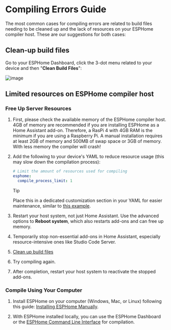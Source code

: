 # Compiling Errors Guide

The most common cases for compiling errors are related to build files needing to be cleaned up and the lack of resources on your ESPHome compiler host.
These are our suggestions for both cases:

## Clean-up build files

Go to your ESPHome Dashboard, click the 3-dot menu related to your device and then "**Clean Build Files**":

![image](https://raw.githubusercontent.com/Blackymas/NSPanel_HA_Blueprint/dev/docs/pics/esphome_dashboard_clean_build_files.png)

## Limited resources on ESPHome compiler host
### Free Up Server Resources

1. First, please check the available memory of the ESPHome compiler host. 4GB of memory are recommended if you are installing ESPHome as a Home Assistant add-on. 
Therefore, a RasPi 4 with 4GB RAM is the minimum if you are using a Raspberry Pi. 
A manual installation requires at least 2GB of memory and 500MB of swap space or 3GB of memory. 
With less memory the compiler will crash!

2. Add the following to your device's YAML to reduce resource usage (this may slow down the compilation process):

    ```yaml
    # Limit the amount of resources used for compiling
    esphome:
      compile_process_limit: 1
    ```

    > [!TIP]
    > Place this in a dedicated customization section in your YAML for easier maintenance,
    similar to [this example](https://github.com/Blackymas/NSPanel_HA_Blueprint/blob/main/docs/customization.md#instructions).

3. Restart your host system, not just Home Assistant. Use the advanced options to **Reboot system**, which also restarts add-ons and can free up memory.

4. Temporarily stop non-essential add-ons in Home Assistant, especially resource-intensive ones like Studio Code Server.

5. [Clean up build files](#clean-up-build-files)

6. Try compiling again.

7. After completion, restart your host system to reactivate the stopped add-ons.

### Compile Using Your Computer
1. Install ESPHome on your computer (Windows, Mac, or Linux) following this guide: [Installing ESPHome Manually](https://esphome.io/guides/installing_esphome.html).

2. With ESPHome installed locally, you can use the ESPHome Dashboard or the [ESPHome Command Line Interface](https://esphome.io/guides/cli.html#command-line-interface) for compilation.
